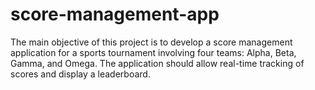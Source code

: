 # score-management-app
The main objective of this project is to develop a score management application for a sports tournament involving four teams: Alpha, Beta, Gamma, and Omega. The application should allow real-time tracking of scores and display a leaderboard.
